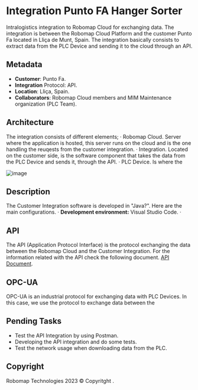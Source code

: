 # Integration Punto FA Hanger Sorter
Intralogistics integration to Robomap Cloud for exchanging data. The integration is between the Robomap Cloud Platform and the customer Punto Fa located in Lliça de Munt, Spain. The integration basically consists to extract data from the PLC Device and sending it to the cloud through an API.

## Metadata
- **Customer**: Punto Fa.
- **Integration** Protocol: API.
- **Location**: Lliça, Spain.
- **Collaborators**: Robomap Cloud members and MIM Maintenance organization (PLC Team).

## Architecture
The integration consists of different elements; 
  · Robomap Cloud. Server where the application is hosted, this server runs on the cloud and is the one handling the reuqests from the customer integration.
  · Integration. Located on the customer side, is the software component that takes the data from the PLC Device and sends it, through the API.
  · PLC Device. Is where the

![image](https://github.com/robomap/Integration-PuntoFA-Hanger-Sorter/assets/35137073/4130ec92-5f8a-4629-90a8-a819157c34b5)

## Description
The Customer Integration software is developed in "Java?". Here are the main configurations.
  · **Development environment:** Visual Studio Code.
  · 

## API
The API (Application Protocol Interface) is the protocol exchanging the data between the Robomap Cloud and the Customer Integration. For the information related with the API check the following document. [API Document](https://github.com/robomap/Robomap-Cloud/blob/main/documentation/API.md).

## OPC-UA
OPC-UA is an industrial protocol for exchanging data with PLC Devices. In this case, we use the protocol to exchange data between the 

## Pending Tasks
- Test the API Integration by using Postman.
- Developing the API integration and do some tests.
- Test the network usage when downloading data from the PLC.
  
## Copyright
Robomap Technologies 2023 © Copyritght .
